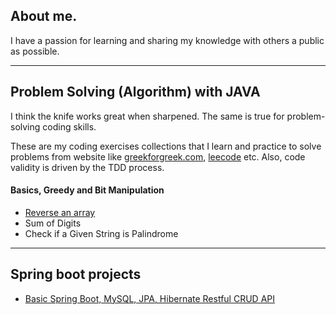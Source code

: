 ## About me.
I have a passion for learning and sharing my knowledge with others a public as possible. 
***
## Problem Solving (Algorithm) with JAVA
I think the knife works great when sharpened.
The same is true for problem-solving coding skills.
  
  These are my coding exercises collections that I learn and practice to solve problems from website like [greekforgreek.com](https://www.geeksforgeeks.org/), [leecode](https://leetcode.com/) etc. Also, code validity is driven by the TDD process.  

#### Basics, Greedy and Bit Manipulation
  - [Reverse an array](https://github.com/prateep/reverse-string-java.git)
  - Sum of Digits
  - Check if a Given String is Palindrome  
---

## Spring boot projects
  - [Basic Spring Boot, MySQL, JPA, Hibernate Restful CRUD API](https://github.com/prateep/Springboot-Basic-CRUD-RestFul-API-Mysql-JPA-Hibernete.git)
